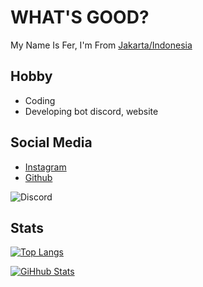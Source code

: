 # WHAT'S GOOD?

My Name Is Fer, I'm From [Jakarta/Indonesia](https://www.google.com/maps/d/u/0/viewer?ie=UTF8&t=h&oe=UTF8&msa=0&mid=1vbsHAWMMoQEBzhb6QxTUZBqDnvM&ll=-6.227818851851578%2C106.83656499999996&z=11)

**Hobby**
---

- Coding
- Developing bot discord, website

**Social Media**
---

- [Instagram](https://instagram.com/frizqq_)
- [Github](https://github.com/Frzqo)

![Discord](https://discord.c99.nl/widget/theme-1/699502281099575428.png)

**Stats**
---

[![Top Langs](https://github-readme-stats.vercel.app/api/top-langs/?username=frzqo&layout=compact&theme=tokyonight)](https://github.com/frzqo)

[![GiHhub Stats](https://github-readme-stats.vercel.app/api?username=frzqo&show_icons=true&theme=tokyonight&count_private=true)](https://github.com/frzqo)
